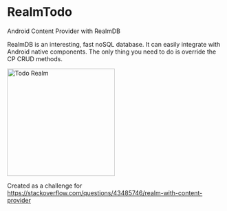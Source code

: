 # RealmTodo
Android Content Provider with RealmDB

RealmDB is an interesting, fast noSQL database. It can easily integrate with Android native components. The only thing you need to do is override the CP CRUD methods.


<div align="left">
        <img width="250px" src="https://s1.postimg.org/1v9lswxqfj/realmdb.png" alt="Todo Realm" title="Realm Todo"</img>
</div>

Created as a challenge for 
https://stackoverflow.com/questions/43485746/realm-with-content-provider
